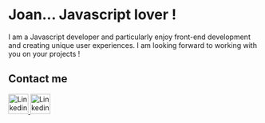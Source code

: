 # Joan... Javascript lover !

I am a Javascript developer and particularly enjoy front-end development and creating unique user experiences.
I am looking forward to working with you on your projects !

## Contact me

<a href="https://www.linkedin.com/in/joan-vandenbulcke/" target="_blank"><img src="https://cdn-icons-png.flaticon.com/512/3938/3938061.png" alt="Linkedin" style="width: 40px;">&nbsp;</a><a href="mailto:vandenbulckejoan@gmail.com" target="_blank"><img src="https://cdn-icons-png.flaticon.com/512/732/732200.png" alt="Linkedin" style="width: 40px;"></a>

<!--
**joan-vandenbulcke/joan-vandenbulcke** is a ✨ _special_ ✨ repository because its `README.md` (this file) appears on your GitHub profile.

Here are some ideas to get you started:

- 🔭 I’m currently working on ...
- 🌱 I’m currently learning ...
- 👯 I’m looking to collaborate on ...
- 🤔 I’m looking for help with ...
- 💬 Ask me about ...
- 📫 How to reach me: ...
- 😄 Pronouns: ...
- ⚡ Fun fact: ...
-->
